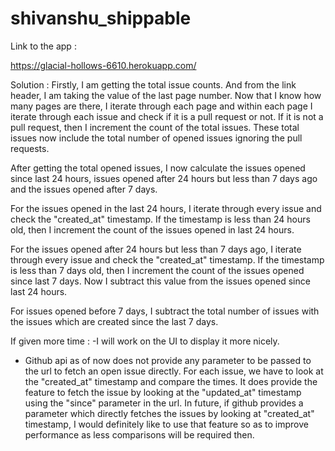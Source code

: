 # shivanshu_shippable

Link to the app :

https://glacial-hollows-6610.herokuapp.com/


Solution :
Firstly, I am getting the total issue counts. And from the link header, I am taking the value of the last page number. Now that I know how many pages are there, I iterate through each page and within each page I iterate through each issue and check if it is a pull request or not. If it is not a pull request, then I increment the count of the total issues. These total issues now include the total number of opened issues ignoring the pull requests. 

After getting the total opened issues, I now calculate the issues opened since last 24 hours, issues opened after 24 hours but less than 7 days ago and the issues opened after 7 days.

For the issues opened in the last 24 hours, I iterate through every issue and check the "created_at" timestamp. If the timestamp is less than 24 hours old, then I increment the count of the issues opened in last 24 hours.

For the issues opened after 24 hours but less than 7 days ago, I iterate through every issue and check the "created_at" timestamp. If the timestamp is less than 7 days old, then I increment the count of the issues opened since last 7 days. Now I subtract this value from the issues opened since last 24 hours.


For issues opened before 7 days, I subtract the total number of issues with the issues which are created since the last 7 days.



If given more time :
-I will work on the UI to display it more nicely.

- Github api as of now does not provide any parameter to be passed to the url to fetch an open issue directly. For each issue, we have to look at the "created_at" timestamp and compare the times. It does provide the feature to fetch the issue by looking at the "updated_at" timestamp using the "since" parameter in the url. In future, if github provides a parameter which directly fetches the issues by looking at "created_at" timestamp, I would definitely like to use that feature so as to improve performance as less comparisons will be required then.

